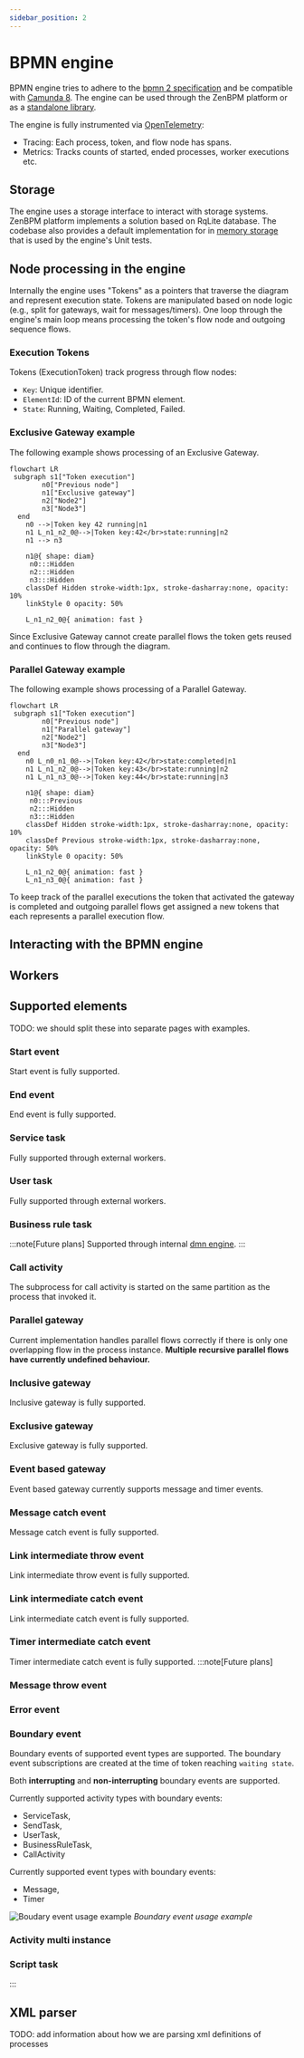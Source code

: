 ```yaml
---
sidebar_position: 2
---
```


# BPMN engine

BPMN engine tries to adhere to the [bpmn 2 specification](https://www.omg.org/spec/BPMN/2.0.2/PDF) and be compatible with [Camunda 8](https://docs.camunda.io/).
The engine can be used through the ZenBPM platform or as a [standalone library](https://pkg.go.dev/github.com/pbinitiative/zenbpm/pkg/bpmn).

The engine is fully instrumented via [OpenTelemetry](https://opentelemetry.io/):

- Tracing: Each process, token, and flow node has spans.
- Metrics: Tracks counts of started, ended processes, worker executions etc.

## Storage

The engine uses a storage interface to interact with storage systems. ZenBPM platform implements a solution based on RqLite database. The codebase also provides a default implementation for in [memory storage](https://pkg.go.dev/github.com/pbinitiative/zenbpm/pkg/storage/inmemory) that is used by the engine's Unit tests.

## Node processing in the engine

Internally the engine uses "Tokens" as a pointers that traverse the diagram and represent execution state.
Tokens are manipulated based on node logic (e.g., split for gateways, wait for messages/timers).
One loop through the engine's main loop means processing the token's flow node and outgoing sequence flows.

### Execution Tokens

Tokens (ExecutionToken) track progress through flow nodes:

- `Key`: Unique identifier.
- `ElementId`: ID of the current BPMN element.
- `State`: Running, Waiting, Completed, Failed.

### Exclusive Gateway example

The following example shows processing of an Exclusive Gateway.

```mermaid
flowchart LR
 subgraph s1["Token execution"]
        n0["Previous node"]
        n1["Exclusive gateway"]
        n2["Node2"]
        n3["Node3"]
  end
    n0 -->|Token key 42 running|n1
    n1 L_n1_n2_0@-->|Token key:42</br>state:running|n2
    n1 --> n3

    n1@{ shape: diam}
     n0:::Hidden
     n2:::Hidden
     n3:::Hidden
    classDef Hidden stroke-width:1px, stroke-dasharray:none, opacity: 10%
    linkStyle 0 opacity: 50%

    L_n1_n2_0@{ animation: fast }
```

Since Exclusive Gateway cannot create parallel flows the token gets reused and continues to flow through the diagram.

### Parallel Gateway example

The following example shows processing of a Parallel Gateway.

```mermaid
flowchart LR
 subgraph s1["Token execution"]
        n0["Previous node"]
        n1["Parallel gateway"]
        n2["Node2"]
        n3["Node3"]
  end
    n0 L_n0_n1_0@-->|Token key:42</br>state:completed|n1
    n1 L_n1_n2_0@-->|Token key:43</br>state:running|n2
    n1 L_n1_n3_0@-->|Token key:44</br>state:running|n3

    n1@{ shape: diam}
     n0:::Previous
     n2:::Hidden
     n3:::Hidden
    classDef Hidden stroke-width:1px, stroke-dasharray:none, opacity: 10%
    classDef Previous stroke-width:1px, stroke-dasharray:none, opacity: 50%
    linkStyle 0 opacity: 50%

    L_n1_n2_0@{ animation: fast }
    L_n1_n3_0@{ animation: fast }
```

To keep track of the parallel executions the token that activated the gateway is completed and outgoing parallel flows get assigned a new tokens that each represents a parallel execution flow.

## Interacting with the BPMN engine

## Workers

## Supported elements

TODO: we should split these into separate pages with examples.

### Start event

Start event is fully supported.

### End event

End event is fully supported.

### Service task

Fully supported through external workers.

### User task

Fully supported through external workers.

### Business rule task

:::note[Future plans]
Supported through internal [dmn engine](/reference/dmn-engine).
:::

### Call activity

The subprocess for call activity is started on the same partition as the process that invoked it.

### Parallel gateway

Current implementation handles parallel flows correctly if there is only one overlapping flow in the process instance. **Multiple recursive parallel flows have currently undefined behaviour.**

### Inclusive gateway

Inclusive gateway is fully supported.

### Exclusive gateway

Exclusive gateway is fully supported.

### Event based gateway

Event based gateway currently supports message and timer events.

### Message catch event

Message catch event is fully supported.

### Link intermediate throw event

Link intermediate throw event is fully supported.

### Link intermediate catch event

Link intermediate catch event is fully supported.

### Timer intermediate catch event

Timer intermediate catch event is fully supported.
:::note[Future plans]

### Message throw event

### Error event

### Boundary event

Boundary events of supported event types are supported. The boundary event subscriptions are created at the time of token reaching `waiting state`.

Both **interrupting** and **non-interrupting** boundary events are supported.

Currently supported activity types with boundary events:

- ServiceTask,
- SendTask,
- UserTask,
- BusinessRuleTask,
- CallActivity

Currently supported event types with boundary events:

- Message,
- Timer

![Boudary event usage example](./assets/bpmn/boundary_events.png)
_Boundary event usage example_

### Activity multi instance

### Script task

:::

## XML parser

TODO: add information about how we are parsing xml definitions of processes
